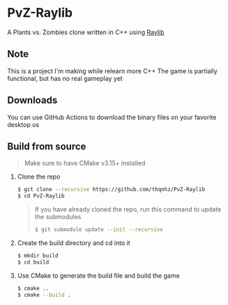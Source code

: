 # PvZ-Raylib

A Plants vs. Zombies clone written in C++ using [Raylib](<https://github.com/raysan5/raylib>)

## Note

This is a project I'm making while relearn more C++
The game is partially functional, but has no real gameplay yet

## Downloads

You can use GitHub Actions to download the binary files on your favorite desktop os

## Build from source

> Make sure to have CMake v3.15+ installed

1. Clone the repo

    ```bash
    $ git clone --recursive https://github.com/thqnhz/PvZ-Raylib
    $ cd PvZ-Raylib
    ```

    > If you have already cloned the repo, run this command to update the submodules
    >
    > ```bash
    > $ git submodule update --init --recursive
    > ```

2. Create the build directory and cd into it

    ```bash
    $ mkdir build
    $ cd build
    ```

3. Use CMake to generate the build file and build the game

    ```bash
    $ cmake ..
    $ cmake --build .
    ```
